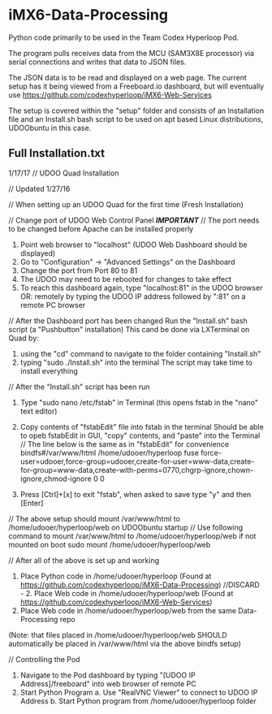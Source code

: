 # iMX6-Data-Processing
Python code primarily to be used in the Team Codex Hyperloop Pod.

The program pulls receives data from the MCU (SAM3X8E processor) via serial connections and writes that data to JSON files.

The JSON data is to be read and displayed on a web page. 
The current setup has it being viewed from a Freeboard.io dashboard, but will eventually use https://github.com/codexhyperloop/iMX6-Web-Services

The setup is covered within the "setup" folder and consists of an Installation file and an Install.sh bash script to be used on apt based Linux distributions, UDOObuntu in this case.

## Full Installation.txt
1/17/17 // UDOO Quad Installation

// Updated 1/27/16

// When setting up an UDOO Quad for the first time (Fresh Installation)

// Change port of UDOO Web Control Panel ***IMPORTANT***
// The port needs to be changed before Apache can be installed properly
1. Point web browser to "localhost" (UDOO Web Dashboard should be displayed)
2. Go to "Configuration" -> "Advanced Settings" on the Dashboard
3. Change the port from Port 80 to 81
4. The UDOO may need to be rebooted for changes to take effect
5. To reach this dashboard again, type "localhost:81" in the UDOO browser
   OR: remotely by typing the UDOO IP address followed by ":81" on a remote PC browser


// After the Dashboard port has been changed
Run the "Install.sh" bash script (a "Pushbutton" installation)
This cand be done via LXTerminal on Quad by:
1. using the "cd" command to navigate to the folder containing "Install.sh"
2. typing "sudo ./Install.sh" into the terminal
The script may take time to install everything


// After the "Install.sh" script has been run
1. Type "sudo nano /etc/fstab" in Terminal
	(this opens fstab in the "nano" text editor)
2. Copy contents of "fstabEdit" file into fstab in the terminal
	Should be able to opeb fstabEdit in GUI, "copy" contents, and "paste" into the Terminal
// The line below is the same as in "fstabEdit" for convenience
bindfs#/var/www/html /home/udooer/hyperloop fuse force-user=udooer,force-group=udooer,create-for-user=www-data,create-for-group=www-data,create-with-perms=0770,chgrp-ignore,chown-ignore,chmod-ignore 0 0

3. Press [Ctrl]+[x] to exit "fstab", when asked to save type "y" and then [Enter]

// The above setup should mount /var/www/html to /home/udooer/hyperloop/web on UDOObuntu startup
// Use following command to mount /var/www/html to /home/udooer/hyperloop/web if not mounted on boot
sudo mount /home/udooer/hyperloop/web

// After all of the above is set up and working
1. Place Python code in /home/udooer/hyperloop (Found at https://github.com/codexhyperloop/iMX6-Data-Processing)
//DISCARD - 2. Place Web code in /home/udooer/hyperloop/web (Found at https://github.com/codexhyperloop/iMX6-Web-Services)
2. Place Web code in /home/udooer/hyperloop/web from the same Data-Processing repo

(Note: that files placed in /home/udooer/hyperloop/web SHOULD automatically be placed in /var/www/html via the above bindfs setup)

// Controlling the Pod
1. Navigate to the Pod dashboard by typing "[UDOO IP Address]/freeboard" into web browser of remote PC
2. Start Python Program
	a. Use "RealVNC Viewer" to connect to UDOO IP Address
	b. Start Python program from /home/udooer/hyperloop folder
